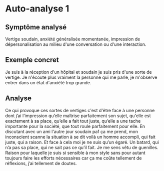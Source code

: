 # Auto-analyse 1

## Symptôme analysé 

Vertige soudain, anxiété généralisée momentanée, impression de dépersonalisation au milieu d'une conversation ou d'une interaction. 

## Exemple concret

Je suis à la réception d'un hôpital et soudain je suis pris d'une sorte de vertige. Je n'écoute plus vraiment la personne qui me parle, je m'observe entrer dans un état d'anxiété trop grande. 

## Analyse

Ce qui provoque ces sortes de vertiges c'est d'être face à une personne dont j’ai l’impression qu’elle maîtrise parfaitement son sujet, qu'elle est exactement à sa place, qu’elle a fait tout juste, qu’elle a une tache importante pour la société, que tout roule parfaitement pour elle. En discutant avec un ami l'autre jour soudain paf ça me prend, mon inconscient scanne la situation à se dit voilà un homme accompli, qui fait juste, qui a raison. Et face à cela moi je ne suis qu’un égaré. Un batard, qui n’a pas sa place, qui ne sait pas ce qu’il fait. Je me sens vêtu de guenilles. Raison pour laquelle je suis si sensible à mon style sans pour autant toujours faire les efforts nécessaires car ça me coûte tellement de réflexions, j’ai tellement de doutes. 
